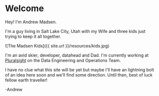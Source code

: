 # Welcome

Hey! I'm Andrew Madsen.

I'm a guy living in Salt Lake City, Utah with my Wife and three kids just trying to keep it all together. 

![The Madsen Kids]({{ site.url }}/resources/kids.jpg)

I'm an avid skier, developer, datahead and Dad. I'm currently working at [Pluralsight](https://www.pluralsight.com) on the Data Engineering and Operations Team.

I have no clue what this site will be yet but maybe I'll have an lightning bolt of an idea here soon and we'll find some direction. Until then, best of luck fellow earth traveller!

-Andrew
